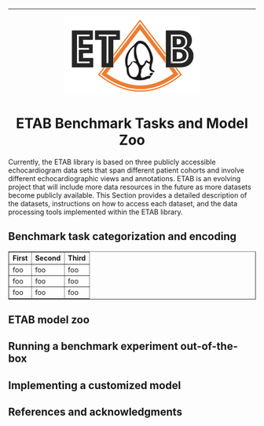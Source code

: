 ---------------

<p align="center">
  <img width="280" height="160" src="assets/etab_logo.png" />
</p>

<h1 align="center">
    <b> ETAB Benchmark Tasks and Model Zoo </b>
</h1>

Currently, the ETAB library is based on three publicly accessible echocardiogram data sets that span different patient cohorts and involve different echocardiographic views and annotations. ETAB is an evolving project that will include more data resources in the future as more datasets become publicly available. This Section provides a detailed description of the datasets, instructions on how to access each dataset, and the data processing tools implemented within the ETAB library.


## Benchmark task categorization and encoding

<center>
<table border="1">
    <tr>
      <th class="verticalTableHeader">First</th>
      <th class="verticalTableHeader">Second</th>
      <th class="verticalTableHeader">Third</th>
    </tr>
    <tr>
      <td>foo</td>
      <td>foo</td>
      <td>foo</td>
    </tr>
    <tr>
      <td>foo</td>
      <td>foo</td>
      <td>foo</td>
    </tr>
    <tr>
      <td>foo</td>
      <td>foo</td>
      <td>foo</td>
    </tr>
</table>
</center>

## ETAB model zoo


## Running a benchmark experiment out-of-the-box


## Implementing a customized model

## References and acknowledgments



